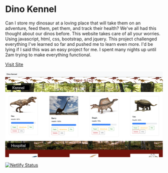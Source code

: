 # Dino Kennel

<p>Can I store my dinosaur at a loving place that will take them on an adventure, feed them, pet them, and track their health? We've all had this thought about our dinos before. This website takes care of all your worries. Using javascript, html, css, bootstrap, and jquery. This project challenged everything I've learned so far and pushed me to learn even more. I'd be lying if I said this was an easy project for me. I spent many nights up until 2am trying to make everything functional.</p>

<p><a href="https://dino-place.netlify.app/"/>Visit Site</a></p>


![](images/dino-kennel.png)

[![Netlify Status](https://api.netlify.com/api/v1/badges/24e26126-e4dd-4ca7-81f6-1f70aa0ab786/deploy-status)](https://app.netlify.com/sites/dino-place/deploys)

